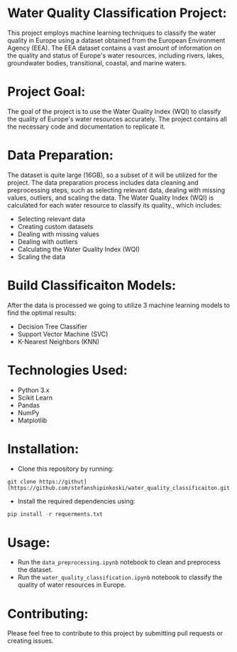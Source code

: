 # Water Quality Classification Project:

This project employs machine learning techniques to classify the water quality in Europe using a dataset obtained from the European Environment Agency (EEA). The EEA dataset contains a vast amount of information on the quality and status of Europe's water resources, including rivers, lakes, groundwater bodies, transitional, coastal, and marine waters.


# Project Goal:

The goal of the project is to use the Water Quality Index (WQI) to classify the quality of Europe's water resources accurately. The project contains all the necessary code and documentation to replicate it.


# Data Preparation:

The dataset is quite large (16GB), so a subset of it will be utilized for the project. The data preparation process includes data cleaning and preprocessing steps, such as selecting relevant data, dealing with missing values, outliers, and scaling the data. The Water Quality Index (WQI) is calculated for each water resource to classify its quality., which includes:

- Selecting relevant data
- Creating custom datasets
- Dealing with missing values
- Dealing with outliers
- Calculating the Water Quality Index (WQI)
- Scaling the data


# Build Classificaiton Models:

After the data is processed we going to utilize 3 machine learning models to find the optimal results:

- Decision Tree Classifier
- Support Vector Machine (SVC)
- K-Nearest Neighbors (KNN) 


# Technologies Used:

- Python 3.x
- Scikit Learn
- Pandas
- NumPy
- Matplotlib

# Installation:

- Clone this repository by running:
 ```
git clone https://githut](https://github.com/stefanshipinkoski/water_quality_classificaiton.git
```

- Install the required dependencies using:
```Python
pip install -r requerments.txt
```


# Usage: 

- Run the `data_preprocessing.ipynb` notebook to clean and preprocess the dataset.
- Run the `water_quality_classification.ipynb` notebook to classify the quality of water resources in Europe.


# Contributing:

Please feel free to contribute to this project by submitting pull requests or creating issues.
